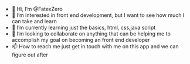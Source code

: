 - 👋 Hi, I’m @FatexZero
- 👀 I’m interested in front end development, but I want to see how much I can take and learn
- 🌱 I’m currently learning just the basics, html, css,java script 
- 💞️ I’m looking to collaborate on anything that can be helping me to accomplish my goal on becoming an front end developer 
- 📫 How to reach me just get in touch with me on this app and we can figure out after

<!---
FatexZero/FatexZero is a ✨ special ✨ repository because its `README.md` (this file) appears on your GitHub profile.
You can click the Preview link to take a look at your changes.
--->
